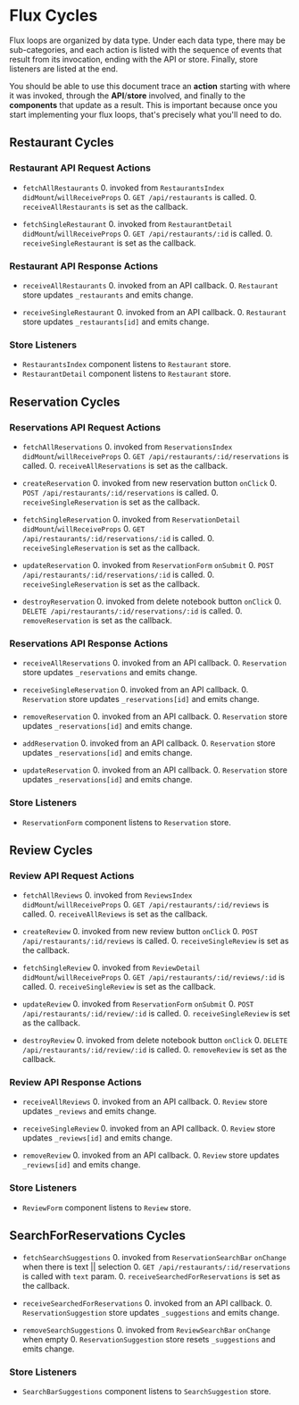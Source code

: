 # Flux Cycles

Flux loops are organized by data type. Under each data type, there may
be sub-categories, and each action is listed with the sequence of events
that result from its invocation, ending with the API or store. Finally,
store listeners are listed at the end.

You should be able to use this document trace an **action** starting
with where it was invoked, through the **API**/**store** involved, and
finally to the **components** that update as a result. This is important
because once you start implementing your flux loops, that's precisely
what you'll need to do.


## Restaurant Cycles

### Restaurant API Request Actions

* `fetchAllRestaurants`
  0. invoked from `RestaurantsIndex` `didMount`/`willReceiveProps`
  0. `GET /api/restaurants` is called.
  0. `receiveAllRestaurants` is set as the callback.

* `fetchSingleRestaurant`
  0. invoked from `RestaurantDetail` `didMount`/`willReceiveProps`
  0. `GET /api/restaurants/:id` is called.
  0. `receiveSingleRestaurant` is set as the callback.

### Restaurant API Response Actions

* `receiveAllRestaurants`
  0. invoked from an API callback.
  0. `Restaurant` store updates `_restaurants` and emits change.

* `receiveSingleRestaurant`
  0. invoked from an API callback.
  0. `Restaurant` store updates `_restaurants[id]` and emits change.

### Store Listeners

* `RestaurantsIndex` component listens to `Restaurant` store.
* `RestaurantDetail` component listens to `Restaurant` store.


## Reservation Cycles

### Reservations API Request Actions

* `fetchAllReservations`
  0. invoked from `ReservationsIndex` `didMount`/`willReceiveProps`
  0. `GET /api/restaurants/:id/reservations` is called.
  0. `receiveAllReservations` is set as the callback.

* `createReservation`
  0. invoked from new reservation button `onClick`
  0. `POST /api/restaurants/:id/reservations` is called.
  0. `receiveSingleReservation` is set as the callback.

* `fetchSingleReservation`
  0. invoked from `ReservationDetail` `didMount`/`willReceiveProps`
  0. `GET /api/restaurants/:id/reservations/:id` is called.
  0. `receiveSingleReservation` is set as the callback.

* `updateReservation`
  0. invoked from `ReservationForm` `onSubmit`
  0. `POST /api/restaurants/:id/reservations/:id` is called.
  0. `receiveSingleReservation` is set as the callback.

* `destroyReservation`
  0. invoked from delete notebook button `onClick`
  0. `DELETE /api/restaurants/:id/reservations/:id` is called.
  0. `removeReservation` is set as the callback.

### Reservations API Response Actions

* `receiveAllReservations`
  0. invoked from an API callback.
  0. `Reservation` store updates `_reservations` and emits change.

* `receiveSingleReservation`
  0. invoked from an API callback.
  0. `Reservation` store updates `_reservations[id]` and emits change.

* `removeReservation`
  0. invoked from an API callback.
  0. `Reservation` store updates `_reservations[id]` and emits change.

* `addReservation`
  0. invoked from an API callback.
  0. `Reservation` store updates `_reservations[id]` and emits change.

* `updateReservation`
  0. invoked from an API callback.
  0. `Reservation` store updates `_reservations[id]` and emits change.

### Store Listeners

* `ReservationForm` component listens to `Reservation` store.

## Review Cycles

### Review API Request Actions

* `fetchAllReviews`
  0. invoked from `ReviewsIndex` `didMount`/`willReceiveProps`
  0. `GET /api/restaurants/:id/reviews` is called.
  0. `receiveAllReviews` is set as the callback.

* `createReview`
  0. invoked from new review button `onClick`
  0. `POST /api/restaurants/:id/reviews` is called.
  0. `receiveSingleReview` is set as the callback.

* `fetchSingleReview`
  0. invoked from `ReviewDetail` `didMount`/`willReceiveProps`
  0. `GET /api/restaurants/:id/reviews/:id` is called.
  0. `receiveSingleReview` is set as the callback.

* `updateReview`
  0. invoked from `ReservationForm` `onSubmit`
  0. `POST /api/restaurants/:id/review/:id` is called.
  0. `receiveSingleReview` is set as the callback.

* `destroyReview`
  0. invoked from delete notebook button `onClick`
  0. `DELETE /api/restaurants/:id/review/:id` is called.
  0. `removeReview` is set as the callback.

### Review API Response Actions

* `receiveAllReviews`
  0. invoked from an API callback.
  0. `Review` store updates `_reviews` and emits change.

* `receiveSingleReview`
  0. invoked from an API callback.
  0. `Review` store updates `_reviews[id]` and emits change.

* `removeReview`
  0. invoked from an API callback.
  0. `Review` store updates `_reviews[id]` and emits change.

### Store Listeners

* `ReviewForm` component listens to `Review` store.


## SearchForReservations Cycles

* `fetchSearchSuggestions`
  0. invoked from `ReservationSearchBar` `onChange` when there is text || selection
  0. `GET /api/restaurants/:id/reservations` is called with `text` param.
  0. `receiveSearchedForReservations` is set as the callback.

* `receiveSearchedForReservations`
  0. invoked from an API callback.
  0. `ReservationSuggestion` store updates `_suggestions` and emits change.

* `removeSearchSuggestions`
  0. invoked from `ReviewSearchBar` `onChange` when empty
  0. `ReservationSuggestion` store resets `_suggestions` and emits change.

### Store Listeners

* `SearchBarSuggestions` component listens to `SearchSuggestion` store.
